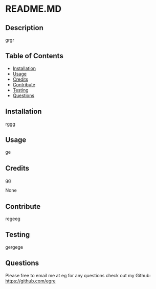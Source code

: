 # README.MD 


## Description 
grgr 


## Table of Contents 
* [Installation](#installation)
* [Usage](#usage)
* [Credits](#credits)
* [Contribute](#contribute)
* [Testing](#testing)
* [Questions](#questions) 


## Installation
rggg 


## Usage
ge 


## Credits
gg 



None  
## Contribute 
regeeg 


## Testing 
gergege 


## Questions 
Please free to email me at eg for any questions
check out my Github: https://github.com/egre 

